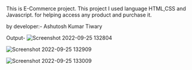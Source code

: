 This is E-Commerce project.
This project I used language HTML,CSS and Javascript.
for helping access any product and purchase it.



by developer:- Ashutosh Kumar Tiwary


Output-
![Screenshot 2022-09-25 132804](https://user-images.githubusercontent.com/108295187/192134543-db6be8b3-a53c-41ce-b86c-8ae98ed84355.png)

![Screenshot 2022-09-25 132909](https://user-images.githubusercontent.com/108295187/192134581-45700564-ed72-482b-9549-ab86e67e6639.png)

![Screenshot 2022-09-25 133009](https://user-images.githubusercontent.com/108295187/192134591-60688dd4-b5ad-4108-bf22-2a121a74cff8.png)


